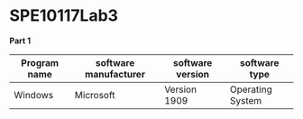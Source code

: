# SPE10117Lab3

**Part 1**


| Program name  | software manufacturer | software version  | software type |
| ------------- | ------------- | ------------- | ------------- |
| Windows  | Microsoft  | Version 1909 | Operating System |
